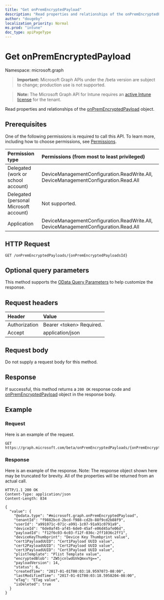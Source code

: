 ```yaml
---
title: "Get onPremEncryptedPayload"
description: "Read properties and relationships of the onPremEncryptedPayload object."
author: "dougeby"
localization_priority: Normal
ms.prod: "intune"
doc_type: apiPageType
---
```


# Get onPremEncryptedPayload

Namespace: microsoft.graph

> **Important:** Microsoft Graph APIs under the /beta version are subject to change; production use is not supported.

> **Note:** The Microsoft Graph API for Intune requires an [active Intune license](https://go.microsoft.com/fwlink/?linkid=839381) for the tenant.

Read properties and relationships of the [onPremEncryptedPayload](../resources/intune-raimportcerts-onpremencryptedpayload.md) object.

## Prerequisites
One of the following permissions is required to call this API. To learn more, including how to choose permissions, see [Permissions](/graph/permissions-reference).

|Permission type|Permissions (from most to least privileged)|
|:---|:---|
|Delegated (work or school account)|DeviceManagementConfiguration.ReadWrite.All, DeviceManagementConfiguration.Read.All|
|Delegated (personal Microsoft account)|Not supported.|
|Application|DeviceManagementConfiguration.ReadWrite.All, DeviceManagementConfiguration.Read.All|

## HTTP Request
<!-- {
  "blockType": "ignored"
}
-->
``` http
GET /onPremEncryptedPayloads/{onPremEncryptedPayloadsId}
```

## Optional query parameters
This method supports the [OData Query Parameters](/graph/query-parameters) to help customize the response.

## Request headers
|Header|Value|
|:---|:---|
|Authorization|Bearer &lt;token&gt; Required.|
|Accept|application/json|

## Request body
Do not supply a request body for this method.

## Response
If successful, this method returns a `200 OK` response code and [onPremEncryptedPayload](../resources/intune-raimportcerts-onpremencryptedpayload.md) object in the response body.

## Example

### Request
Here is an example of the request.
``` http
GET https://graph.microsoft.com/beta/onPremEncryptedPayloads/{onPremEncryptedPayloadsId}
```

### Response
Here is an example of the response. Note: The response object shown here may be truncated for brevity. All of the properties will be returned from an actual call.
``` http
HTTP/1.1 200 OK
Content-Type: application/json
Content-Length: 834

{
  "value": {
    "@odata.type": "#microsoft.graph.onPremEncryptedPayload",
    "tenantId": "f9882bcd-2bcd-f988-cd2b-88f9cd2b88f9",
    "userId": "a991071c-071c-a991-1c07-91a91c0791a9",
    "deviceId": "6de0af45-af45-6de0-45af-e06d45afe06d",
    "payloadId": "f12f6c03-6c03-f12f-036c-2ff1036c2ff1",
    "deviceKeyThumbprint": "Device Key Thumbprint value",
    "cert1PayloadUUID": "Cert1Payload UUID value",
    "cert2PayloadUUID": "Cert2Payload UUID value",
    "cert3PayloadUUID": "Cert3Payload UUID value",
    "plistTemplate": "Plist Template value",
    "encryptedBlob": "ZW5jcnlwdGVkQmxvYg==",
    "payloadVersion": 14,
    "status": 6,
    "createdTime": "2017-01-01T00:03:18.9597073-08:00",
    "lastModifiedTime": "2017-01-01T00:03:18.5958204-08:00",
    "eTag": "ETag value",
    "isDeleted": true
  }
}
```





